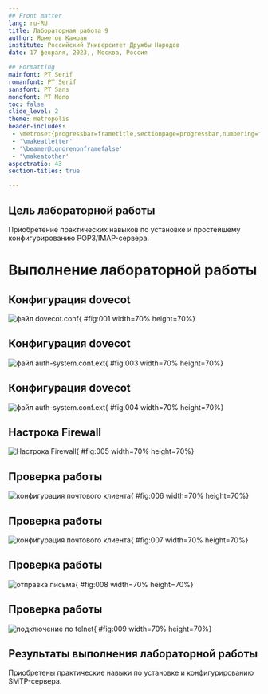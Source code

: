 ```yaml
---
## Front matter
lang: ru-RU
title: Лабораторная работа 9
author: Ярметов Камран
institute: Российский Университет Дружбы Народов
date: 17 февраля, 2023,, Москва, Россия

## Formatting
mainfont: PT Serif
romanfont: PT Serif
sansfont: PT Sans
monofont: PT Mono
toc: false
slide_level: 2
theme: metropolis
header-includes: 
 - \metroset{progressbar=frametitle,sectionpage=progressbar,numbering=fraction}
 - '\makeatletter'
 - '\beamer@ignorenonframefalse'
 - '\makeatother'
aspectratio: 43
section-titles: true

---
```


## Цель лабораторной работы

Приобретение практических навыков по установке и простейшему конфигурированию POP3/IMAP-сервера.

# Выполнение лабораторной работы

## Конфигурация dovecot

![файл dovecot.conf](image/01.png){ #fig:001 width=70% height=70%}

## Конфигурация dovecot

![файл auth-system.conf.ext](image/03.png){ #fig:003 width=70% height=70%}

## Конфигурация dovecot

![файл auth-system.conf.ext](image/04.png){ #fig:004 width=70% height=70%}

## Настрока Firewall

![Настрока Firewall](image/05.png){ #fig:005 width=70% height=70%}

## Проверка работы

![конфигурация почтового клиента](image/06.png){ #fig:006 width=70% height=70%}

## Проверка работы

![конфигурация почтового клиента](image/07.png){ #fig:007 width=70% height=70%}

## Проверка работы

![отправка письма](image/08.png){ #fig:008 width=70% height=70%}

## Проверка работы

![подключение по telnet](image/09.png){ #fig:009 width=70% height=70%}

## Результаты выполнения лабораторной работы

Приобретены практические навыки по установке и конфигурированию SMTP-сервера.